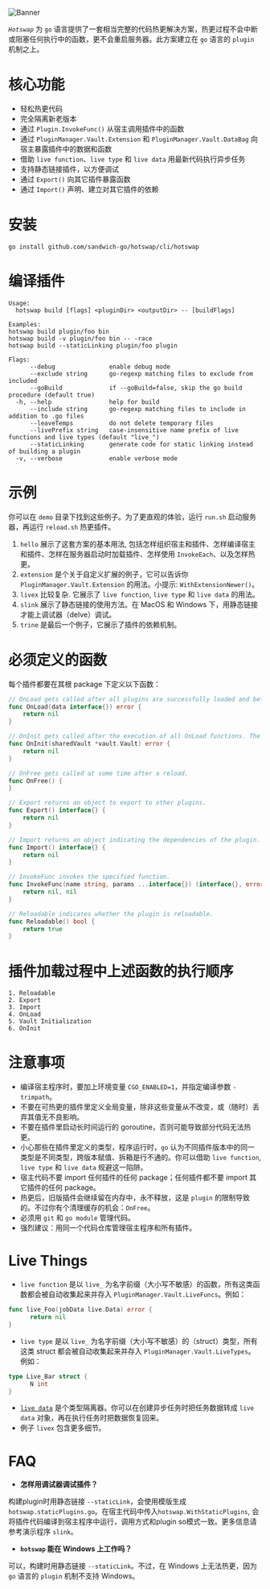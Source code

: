 ![Banner](imgs/banner.jpg?raw=true "Hotswap")

*`Hotswap`* 为 `go` 语言提供了一套相当完整的代码热更解决方案，热更过程不会中断或阻塞任何执行中的函数，更不会重启服务器。此方案建立在 `go` 语言的 `plugin` 机制之上。

# 核心功能

- 轻松热更代码
- 完全隔离新老版本
- 通过 `Plugin.InvokeFunc()` 从宿主调用插件中的函数
- 通过 `PluginManager.Vault.Extension` 和 `PluginManager.Vault.DataBag` 向宿主暴露插件中的数据和函数
- 借助 `live function`、`live type` 和 `live data` 用最新代码执行异步任务
- 支持静态链接插件，以方便调试
- 通过 `Export()` 向其它插件暴露函数
- 通过 `Import()` 声明、建立对其它插件的依赖

# 安装

```
go install github.com/sandwich-go/hotswap/cli/hotswap
```

# 编译插件

```
Usage:
  hotswap build [flags] <pluginDir> <outputDir> -- [buildFlags]

Examples:
hotswap build plugin/foo bin
hotswap build -v plugin/foo bin -- -race
hotswap build --staticLinking plugin/foo plugin

Flags:
      --debug               enable debug mode
      --exclude string      go-regexp matching files to exclude from included
      --goBuild             if --goBuild=false, skip the go build procedure (default true)
  -h, --help                help for build
      --include string      go-regexp matching files to include in addition to .go files
      --leaveTemps          do not delete temporary files
      --livePrefix string   case-insensitive name prefix of live functions and live types (default "live_")
      --staticLinking       generate code for static linking instead of building a plugin
  -v, --verbose             enable verbose mode
```

# 示例

你可以在 `demo` 目录下找到这些例子。为了更直观的体验，运行 `run.sh` 启动服务器，再运行 `reload.sh` 热更插件。

1. `hello` 展示了这套方案的基本用法, 包括怎样组织宿主和插件、怎样编译宿主和插件、怎样在服务器启动时加载插件、怎样使用 `InvokeEach`、以及怎样热更。
2. `extension` 是个关于自定义扩展的例子，它可以告诉你 `PluginManager.Vault.Extension` 的用法。小提示: `WithExtensionNewer()`。
3. `livex` 比较复杂. 它展示了 `live function`, `live type` 和 `live data` 的用法。
4. `slink` 展示了静态链接的使用方法。在 MacOS 和 Windows 下，用静态链接才能上调试器（delve）调试。
5. `trine` 是最后一个例子，它展示了插件的依赖机制。

# 必须定义的函数

每个插件都要在其根 package 下定义以下函数：

``` go
// OnLoad gets called after all plugins are successfully loaded and before the Vault is initialized.
func OnLoad(data interface{}) error {
    return nil
}

// OnInit gets called after the execution of all OnLoad functions. The Vault is ready now.
func OnInit(sharedVault *vault.Vault) error {
    return nil
}

// OnFree gets called at some time after a reload.
func OnFree() {
}

// Export returns an object to export to other plugins.
func Export() interface{} {
    return nil
}

// Import returns an object indicating the dependencies of the plugin.
func Import() interface{} {
    return nil
}

// InvokeFunc invokes the specified function.
func InvokeFunc(name string, params ...interface{}) (interface{}, error) {
    return nil, nil
}

// Reloadable indicates whether the plugin is reloadable.
func Reloadable() bool {
    return true
}
```

# 插件加载过程中上述函数的执行顺序

```
1. Reloadable
2. Export
3. Import
4. OnLoad
5. Vault Initialization
6. OnInit
```

# 注意事项

- 编译宿主程序时，要加上环境变量 `CGO_ENABLED=1`，并指定编译参数 `-trimpath`。
- 不要在可热更的插件里定义全局变量，除非这些变量从不改变，或（随时）丢弃其值无不良影响。
- 不要在插件里启动长时间运行的 goroutine，否则可能导致部分代码无法热更。
- 小心那些在插件里定义的类型，程序运行时，`go` 认为不同插件版本中的同一类型是不同类型，跨版本赋值、拆箱是行不通的。你可以借助 `live function`, `live type` 和 `live data` 规避这一陷阱。
- 宿主代码不要 import 任何插件的任何 package；任何插件都不要 import 其它插件的任何 package。
- 热更后，旧版插件会继续留在内存中，永不释放，这是 `plugin` 的限制导致的。不过你有个清理缓存的机会：`OnFree`。
- 必须用 `git` 和 `go module` 管理代码。
- 强烈建议：用同一个代码仓库管理宿主程序和所有插件。

# Live Things

- `live function` 是以 `live_` 为名字前缀（大小写不敏感）的函数，所有这类函数都会被自动收集起来并存入 `PluginManager.Vault.LiveFuncs`。例如：
``` go
func live_Foo(jobData live.Data) error {
      return nil
}
```
- `live type` 是以 `live_` 为名字前缀（大小写不敏感）的（struct）类型，所有这类 struct 都会被自动收集起来并存入 `PluginManager.Vault.LiveTypes`。例如：
``` go
type Live_Bar struct {
      N int
}
```
- [`live data`](https://github.com/edwingeng/live) 是个类型隔离器。你可以在创建异步任务时把任务数据转成 `live data` 对象，再在执行任务时把数据恢复回来。
- 例子 `livex` 包含更多细节。

# FAQ

- **怎样用调试器调试插件？**

构建plugin时用静态链接 `--staticLink`，会使用模版生成`hotswap.staticPlugins.go`。在宿主代码中传入`hotswap.WithStaticPlugins`, 会将插件代码编译到宿主程序中运行，调用方式和plugin so模式一致。更多信息请参考演示程序 `slink`。

- **`hotswap` 能在 Windows 上工作吗？**

可以，构建时用静态链接 `--staticLink`。不过，在 Windows 上无法热更，因为 `go` 语言的 `plugin` 机制不支持 Windows。


&nbsp;<br/>
&nbsp;<br/>
&nbsp;<br/>
&nbsp;<br/>
&nbsp;<br/>
&nbsp;<br/>
&nbsp;<br/>
&nbsp;<br/>
&nbsp;<br/>
&nbsp;<br/>
&nbsp;<br/>
&nbsp;<br/>
&nbsp;<br/>
&nbsp;<br/>
&nbsp;<br/>
&nbsp;<br/>
&nbsp;<br/>
&nbsp;<br/>
&nbsp;<br/>
&nbsp;<br/>
